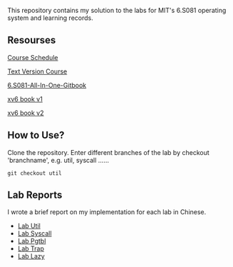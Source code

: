 
This repository contains my solution to the labs for MIT's 6.S081 operating system and learning records.

## Resourses

[Course Schedule](https://pdos.csail.mit.edu/6.828/2020/schedule.html)

[Text Version Course](https://mit-public-courses-cn-translatio.gitbook.io/mit6-s081/)

[6.S081-All-In-One-Gitbook](https://xv6.dgs.zone/)

[xv6 book v1](book-riscv-rev1.pdf)

[xv6 book v2](book-riscv-rev2.pdf)

## How to Use?
Clone the repository. Enter different branches of the lab by checkout 'branchname', e.g. util, syscall ......

```
git checkout util
```

## Lab Reports

I wrote a brief report on my implementation for each lab in Chinese.

- [Lab Util](./reports/lab1.md)
- [Lab Syscall](./reports/lab2.md)
- [Lab Pgtbl](./reports/lab3.md)
- [Lab Trap](./reports/lab4.md)
- [Lab Lazy](./reports/lab5.md)